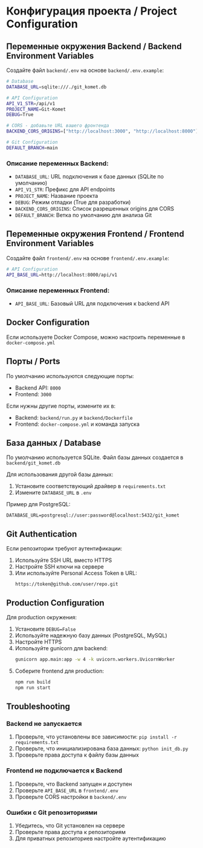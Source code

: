 # Конфигурация проекта / Project Configuration

## Переменные окружения Backend / Backend Environment Variables

Создайте файл `backend/.env` на основе `backend/.env.example`:

```bash
# Database
DATABASE_URL=sqlite:///./git_komet.db

# API Configuration
API_V1_STR=/api/v1
PROJECT_NAME=Git-Komet
DEBUG=True

# CORS - добавьте URL вашего фронтенда
BACKEND_CORS_ORIGINS=["http://localhost:3000", "http://localhost:8000"]

# Git Configuration
DEFAULT_BRANCH=main
```

### Описание переменных Backend:

- `DATABASE_URL`: URL подключения к базе данных (SQLite по умолчанию)
- `API_V1_STR`: Префикс для API endpoints
- `PROJECT_NAME`: Название проекта
- `DEBUG`: Режим отладки (True для разработки)
- `BACKEND_CORS_ORIGINS`: Список разрешенных origins для CORS
- `DEFAULT_BRANCH`: Ветка по умолчанию для анализа Git

## Переменные окружения Frontend / Frontend Environment Variables

Создайте файл `frontend/.env` на основе `frontend/.env.example`:

```bash
# API Configuration
API_BASE_URL=http://localhost:8000/api/v1
```

### Описание переменных Frontend:

- `API_BASE_URL`: Базовый URL для подключения к backend API

## Docker Configuration

Если используете Docker Compose, можно настроить переменные в `docker-compose.yml`

## Порты / Ports

По умолчанию используются следующие порты:

- Backend API: `8000`
- Frontend: `3000`

Если нужны другие порты, измените их в:
- Backend: `backend/run.py` и `backend/Dockerfile`
- Frontend: `docker-compose.yml` и команда запуска

## База данных / Database

По умолчанию используется SQLite. Файл базы данных создается в `backend/git_komet.db`

Для использования другой базы данных:
1. Установите соответствующий драйвер в `requirements.txt`
2. Измените `DATABASE_URL` в `.env`

Пример для PostgreSQL:
```
DATABASE_URL=postgresql://user:password@localhost:5432/git_komet
```

## Git Authentication

Если репозитории требуют аутентификации:

1. Используйте SSH URL вместо HTTPS
2. Настройте SSH ключи на сервере
3. Или используйте Personal Access Token в URL:
   ```
   https://token@github.com/user/repo.git
   ```

## Production Configuration

Для production окружения:

1. Установите `DEBUG=False`
2. Используйте надежную базу данных (PostgreSQL, MySQL)
3. Настройте HTTPS
4. Используйте gunicorn для backend:
   ```bash
   gunicorn app.main:app -w 4 -k uvicorn.workers.UvicornWorker
   ```
5. Соберите frontend для production:
   ```bash
   npm run build
   npm run start
   ```

## Troubleshooting

### Backend не запускается

1. Проверьте, что установлены все зависимости: `pip install -r requirements.txt`
2. Проверьте, что инициализирована база данных: `python init_db.py`
3. Проверьте права доступа к файлу базы данных

### Frontend не подключается к Backend

1. Проверьте, что Backend запущен и доступен
2. Проверьте `API_BASE_URL` в `frontend/.env`
3. Проверьте CORS настройки в `backend/.env`

### Ошибки с Git репозиториями

1. Убедитесь, что Git установлен на сервере
2. Проверьте права доступа к репозиториям
3. Для приватных репозиториев настройте аутентификацию
